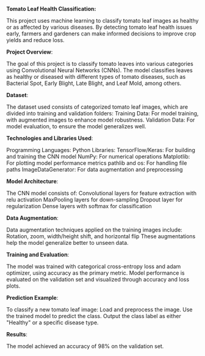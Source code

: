 **Tomato Leaf Health Classification:**

This project uses machine learning to classify tomato leaf images as healthy or as affected by various diseases. By detecting tomato leaf health issues early, farmers and gardeners can make informed decisions to improve crop yields and reduce loss.


**Project Overview**:

The goal of this project is to classify tomato leaves into various categories using Convolutional Neural Networks (CNNs). The model classifies leaves as healthy or diseased with different types of tomato diseases, such as Bacterial Spot, Early Blight, Late Blight, and Leaf Mold, among others.



**Dataset**:

The dataset used consists of categorized tomato leaf images, which are divided into training and validation folders:
Training Data: For model training, with augmented images to enhance model robustness.
Validation Data: For model evaluation, to ensure the model generalizes well.



**Technologies and Libraries Used**:

Programming Languages: Python
Libraries:
TensorFlow/Keras: For building and training the CNN model
NumPy: For numerical operations
Matplotlib: For plotting model performance metrics
pathlib and os: For handling file paths
ImageDataGenerator: For data augmentation and preprocessing



**Model Architecture**:

The CNN model consists of:
Convolutional layers for feature extraction with relu activation
MaxPooling layers for down-sampling
Dropout layer for regularization
Dense layers with softmax for classification



**Data Augmentation**:

Data augmentation techniques applied on the training images include:
Rotation, zoom, width/height shift, and horizontal flip
These augmentations help the model generalize better to unseen data.



**Training and Evaluation**:

The model was trained with categorical cross-entropy loss and adam optimizer, using accuracy as the primary metric. Model performance is evaluated on the validation set and visualized through accuracy and loss plots.



**Prediction Example**:

To classify a new tomato leaf image:
Load and preprocess the image.
Use the trained model to predict the class.
Output the class label as either "Healthy" or a specific disease type.



**Results**:

The model achieved an accuracy of 98% on the validation set.
